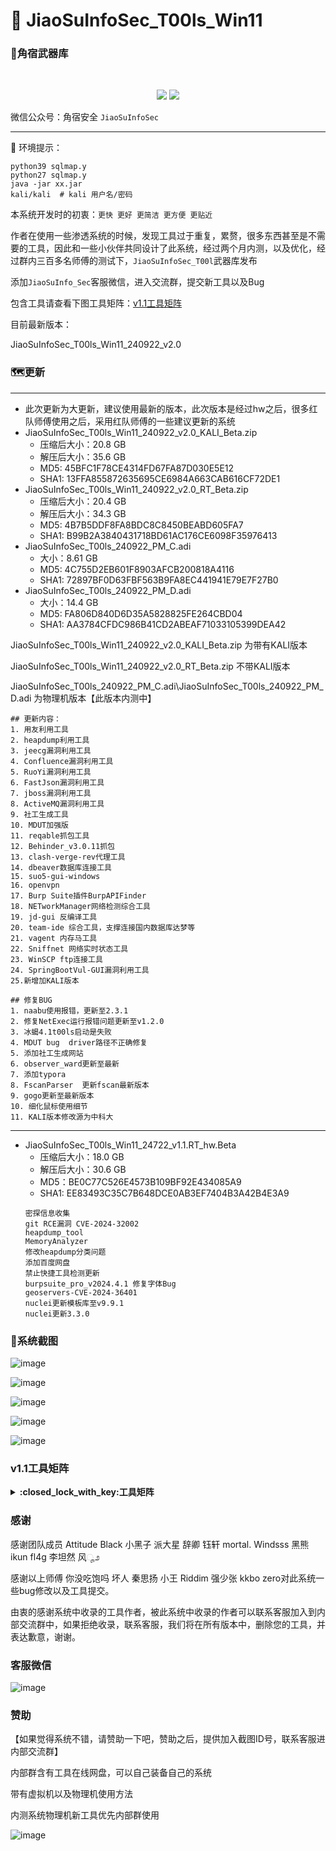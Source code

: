 #  🚀	JiaoSuInfoSec_T00ls_Win11



### :small_red_triangle:角宿武器库
<br/>
  <p align="center">
<img src="https://img.shields.io/badge/JiaoSuInfoSec-角宿安全团队-pink">
<img src="https://img.shields.io/badge/T00ls-角宿武器库-green">
</p>

微信公众号：角宿安全  `JiaoSuInfoSec`

------
📢 环境提示：
```shell
python39 sqlmap.y
python27 sqlmap.y
java -jar xx.jar
kali/kali  # kali 用户名/密码
```
本系统开发时的初衷：`更快 更好 更简洁 更方便 更贴近`

作者在使用一些渗透系统的时候，发现工具过于重复，累赘，很多东西甚至是不需要的工具，因此和一些小伙伴共同设计了此系统，经过两个月内测，以及优化，经过群内三百多名师傅的测试下，`JiaoSuInfoSec_T00l`武器库发布

添加`JiaoSuInfo_Sec`客服微信，进入交流群，提交新工具以及Bug

包含工具请查看下图工具矩阵：[v1.1工具矩阵](https://github.com/JiaoSuInfoSec/JiaoSuInfoSec_T00ls_Win11/blob/main/README.md#%E5%B7%A5%E5%85%B7%E7%9F%A9%E9%98%B5)

目前最新版本：

JiaoSuInfoSec_T00ls_Win11_240922_v2.0





### :world_map:更新
------
- 此次更新为大更新，建议使用最新的版本，此次版本是经过hw之后，很多红队师傅使用之后，采用红队师傅的一些建议更新的系统
- JiaoSuInfoSec_T00ls_Win11_240922_v2.0_KALI_Beta.zip
  - 压缩后大小：20.8 GB 
  - 解压后大小：35.6 GB
  - MD5: 45BFC1F78CE4314FD67FA87D030E5E12
  - SHA1: 13FFA855872635695CE6984A663CAB616CF72DE1
- JiaoSuInfoSec_T00ls_Win11_240922_v2.0_RT_Beta.zip
  - 压缩后大小：20.4 GB 
  - 解压后大小：34.3 GB
  - MD5: 4B7B5DDF8FA8BDC8C8450BEABD605FA7
  - SHA1: B99B2A3840431718BD61AC176CE6098F35976413
- JiaoSuInfoSec_T00ls_240922_PM_C.adi
  - 大小：8.61 GB 
  - MD5: 4C755D2EB601F8903AFCB200818A4116
  - SHA1: 72897BF0D63FBF563B9FA8EC441941E79E7F27B0
- JiaoSuInfoSec_T00ls_240922_PM_D.adi
  - 大小：14.4 GB
  - MD5: FA806D840D6D35A5828825FE264CBD04
  - SHA1: AA3784CFDC986B41CD2ABEAF71033105399DEA42

JiaoSuInfoSec_T00ls_Win11_240922_v2.0_KALI_Beta.zip 为带有KALI版本

JiaoSuInfoSec_T00ls_Win11_240922_v2.0_RT_Beta.zip 不带KALI版本

JiaoSuInfoSec_T00ls_240922_PM_C.adi\JiaoSuInfoSec_T00ls_240922_PM_D.adi  为物理机版本【此版本内测中】
```
## 更新内容：
1. 用友利用工具
2. heapdump利用工具
3. jeecg漏洞利用工具
4. Confluence漏洞利用工具
5. RuoYi漏洞利用工具
6. FastJson漏洞利用工具
7. jboss漏洞利用工具
8. ActiveMQ漏洞利用工具
9. 社工生成工具
10. MDUT加强版
11. reqable抓包工具
12. Behinder_v3.0.11抓包
13. clash-verge-rev代理工具
14. dbeaver数据库连接工具
15. suo5-gui-windows
16. openvpn
17. Burp Suite插件BurpAPIFinder
18. NETworkManager网络检测综合工具
19. jd-gui 反编译工具
20. team-ide 综合工具，支撑连接国内数据库达梦等
21. vagent 内存马工具
22. Sniffnet 网络实时状态工具
23. WinSCP ftp连接工具
24. SpringBootVul-GUI漏洞利用工具
25.新增加KALI版本

## 修复BUG
1. naabu使用报错，更新至2.3.1
2. 修复NetExec运行报错问题更新至v1.2.0
3. 冰蝎4.1t00ls启动是失败
4. MDUT bug  driver路径不正确修复
5. 添加社工生成网站
6. observer_ward更新至最新
7. 添加typora
8. FscanParser  更新fscan最新版本
9. gogo更新至最新版本
10. 细化鼠标使用细节 
11. KALI版本修改源为中科大
```
------
- JiaoSuInfoSec_T00ls_Win11_24722_v1.1.RT_hw.Beta 
  - 压缩后大小：18.0 GB 
  - 解压后大小：30.6 GB
  - MD5：BE0C77C526E4573B109BF92E434085A9
  - SHA1: EE83493C35C7B648DCE0AB3EF7404B3A42B4E3A9
  ```
  密探信息收集
  git RCE漏洞 CVE-2024-32002
  heapdump_tool
  MemoryAnalyzer
  修改heapdump分类问题
  添加百度网盘
  禁止快捷工具检测更新
  burpsuite_pro_v2024.4.1 修复字体Bug
  geoservers-CVE-2024-36401
  nuclei更新模板库至v9.9.1
  nuclei更新3.3.0
  ```

### :beginner:系统截图

![image](微信图片_20240922205301.png)

![image](微信图片_20240922205255.png)

![image](微信图片_20240922205258.png)

![image](微信图片_20240922205243.png)

![image](微信图片_20240922205252.png)



### v1.1工具矩阵
<details>
<summary><b>:closed_lock_with_key:工具矩阵</b></summary>
  
  ![image](工具矩阵.png)
  
</details>
  
### 感谢

感谢团队成员 Attitude  Black 小黑子 派大星 辞卿 钰轩 mortal. Windsss 黑熊 ikun  fl4g 李坦然 风ೄ೨

感谢以上师傅 你没吃饱吗  坏人 秦思扬 小王 Riddim 强少张  kkbo zero对此系统一些bug修改以及工具提交。

由衷的感谢系统中收录的工具作者，被此系统中收录的作者可以联系客服加入到内部交流群中，如果拒绝收录，联系客服，我们将在所有版本中，删除您的工具，并表达歉意，谢谢。

### 客服微信
![image](客服.jpg)

### 赞助
【如果觉得系统不错，请赞助一下吧，赞助之后，提供加入截图ID号，联系客服进内部交流群】

内部群含有工具在线网盘，可以自己装备自己的系统

带有虚拟机以及物理机使用方法

内测系统物理机新工具优先内部群使用

![image](赞助.jpg)
